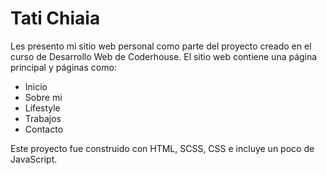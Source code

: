 # Tati Chiaia

Les presento mi sitio web personal como parte del proyecto creado en el curso de Desarrollo Web de Coderhouse. El sitio web contiene una página principal y páginas como:

* Inicio
* Sobre mi
* Lifestyle
* Trabajos
* Contacto

Este proyecto fue construido con HTML, SCSS, CSS e incluye un poco de JavaScript.
